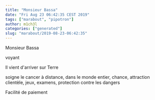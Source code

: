 ```yaml
---
title: "Monsieur Bassa"
date: "Fri Aug 23 06:42:35 CEST 2019"
tags: ["marabout", "pipotron"]
author: m1ch3l
categories: ["generated"]
slug: "marabout/2019-08-23-06:42:35"
---
```


Monsieur Bassa

voyant

Il vient d'arriver sur Terre

soigne le cancer à distance, dans le monde entier, chance, attraction clientèle, jeux, examens, protection contre les dangers

Facilité de paiement

